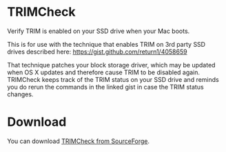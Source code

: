 TRIMCheck
=========
Verify TRIM is enabled on your SSD drive when your Mac boots.

This is for use with the technique that enables TRIM on 3rd party SSD drives
described here: https://gist.github.com/return1/4058659

That technique patches your block storage driver, which may be updated
when OS X updates and therefore cause TRIM to be disabled again. TRIMCheck
keeps track of the TRIM status on your SSD drive and reminds you do
rerun the commands in the linked gist in case the TRIM status changes.

Download
========
You can download [TRIMCheck from SourceForge](http://sourceforge.net/projects/trimcheck/files/TRIMCheck.pkg/download).
